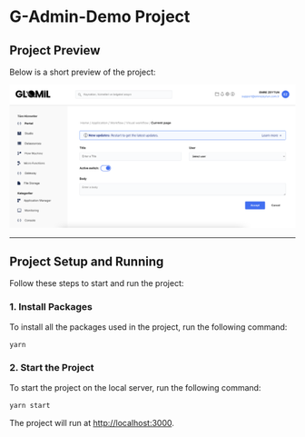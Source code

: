 # G-Admin-Demo Project

## Project Preview

Below is a short preview of the project:

<img src="https://github.com/emrezeytun/g-admin-demo/blob/main/g-admin-demo.png">

---

## Project Setup and Running

Follow these steps to start and run the project:

### 1. Install Packages

To install all the packages used in the project, run the following command:

```bash
yarn
```

### 2. Start the Project

To start the project on the local server, run the following command:

```bash
yarn start
```

The project will run at [http://localhost:3000](http://localhost:3000).
